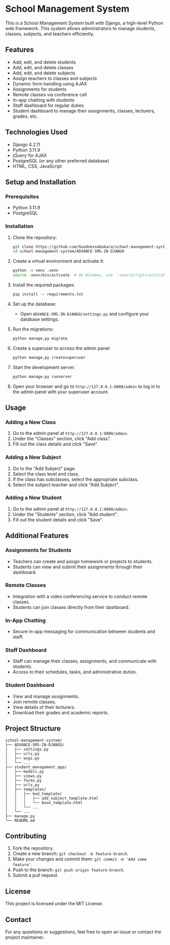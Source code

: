 # School Management System

This is a School Management System built with Django, a high-level Python web framework. This system allows administrators to manage students, classes, subjects, and teachers efficiently.

## Features

- Add, edit, and delete students
- Add, edit, and delete classes
- Add, edit, and delete subjects
- Assign teachers to classes and subjects
- Dynamic form handling using AJAX
- Assignments for students
- Remote classes via conference call
- In-app chatting with students
- Staff dashboard for regular duties
- Student dashboard to manage their assignments, classes, lecturers, grades, etc.

## Technologies Used

- Django 4.2.11
- Python 3.11.9
- jQuery for AJAX
- PostgreSQL (or any other preferred database)
- HTML, CSS, JavaScript

## Setup and Installation

### Prerequisites

- Python 3.11.9
- PostgreSQL 

### Installation

1. Clone the repository:

   ```bash
   git clone https://github.com/Goodnessmbakara/school-management-system.git
   cd school-management-system/ADVANCE-SMS-IN-DJANGO
   ```

2. Create a virtual environment and activate it:

   ```bash
   python -m venv .venv
   source .venv/bin/activate  # On Windows, use `.venv\Scripts\activate`
   ```

3. Install the required packages:

   ```bash
   pip install -r requirements.txt
   ```

4. Set up the database:

   - Open `ADVANCE-SMS-IN-DJANGO/settings.py` and configure your database settings.

5. Run the migrations:

   ```bash
   python manage.py migrate
   ```

6. Create a superuser to access the admin panel:

   ```bash
   python manage.py createsuperuser
   ```

7. Start the development server:

   ```bash
   python manage.py runserver
   ```

8. Open your browser and go to `http://127.0.0.1:8000/admin` to log in to the admin panel with your superuser account.

## Usage

### Adding a New Class

1. Go to the admin panel at `http://127.0.0.1:8000/admin`.
2. Under the "Classes" section, click "Add class".
3. Fill out the class details and click "Save".

### Adding a New Subject

1. Go to the "Add Subject" page.
2. Select the class level and class.
3. If the class has subclasses, select the appropriate subclass.
4. Select the subject teacher and click "Add Subject".

### Adding a New Student

1. Go to the admin panel at `http://127.0.0.1:8000/admin`.
2. Under the "Students" section, click "Add student".
3. Fill out the student details and click "Save".

## Additional Features

### Assignments for Students

- Teachers can create and assign homework or projects to students.
- Students can view and submit their assignments through their dashboard.

### Remote Classes

- Integration with a video conferencing service to conduct remote classes.
- Students can join classes directly from their dashboard.

### In-App Chatting

- Secure in-app messaging for communication between students and staff.

### Staff Dashboard

- Staff can manage their classes, assignments, and communicate with students.
- Access to their schedules, tasks, and administrative duties.

### Student Dashboard

- View and manage assignments.
- Join remote classes.
- View details of their lecturers.
- Download their grades and academic reports.

## Project Structure

```
school-management-system/
├── ADVANCE-SMS-IN-DJANGO/
│   ├── settings.py
│   ├── urls.py
│   ├── wsgi.py
│   └── ...
├── student_management_app/
│   ├── models.py
│   ├── views.py
│   ├── forms.py
│   ├── urls.py
│   ├── templates/
│   │   ├── hod_template/
│   │   │   ├── add_subject_template.html
│   │   │   └── base_template.html
│   │   └── ...
│   └── ...
├── manage.py
└── README.md
```

## Contributing

1. Fork the repository.
2. Create a new branch: `git checkout -b feature-branch`.
3. Make your changes and commit them: `git commit -m 'Add some feature'`.
4. Push to the branch: `git push origin feature-branch`.
5. Submit a pull request.

## License

This project is licensed under the MIT License.

## Contact

For any questions or suggestions, feel free to open an issue or contact the project maintainer.

